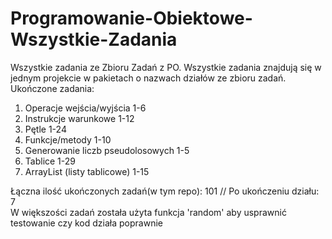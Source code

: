 # Programowanie-Obiektowe-Wszystkie-Zadania
Wszystkie zadania ze Zbioru Zadań z PO.
Wszystkie zadania znajdują się w jednym projekcie w pakietach o nazwach działów ze zbioru zadań.                                  
Ukończone zadania:
1. Operacje wejścia/wyjścia 1-6
2. Instrukcje warunkowe 1-12
3. Pętle 1-24
4. Funkcje/metody 1-10
5. Generowanie liczb pseudolosowych 1-5
6. Tablice 1-29
7. ArrayList (listy tablicowe) 1-15


Łączna ilość ukończonych zadań(w tym repo): 101 // Po ukończeniu działu: 7        
W większości zadań została użyta funkcja 'random' aby usprawnić testowanie czy kod działa poprawnie
